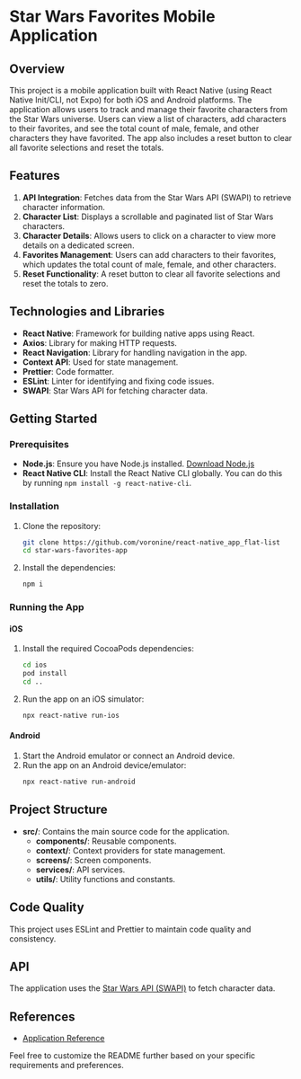 # Star Wars Favorites Mobile Application

## Overview

This project is a mobile application built with React Native (using React Native Init/CLI, not Expo) for both iOS and Android platforms. The application allows users to track and manage their favorite characters from the Star Wars universe. Users can view a list of characters, add characters to their favorites, and see the total count of male, female, and other characters they have favorited. The app also includes a reset button to clear all favorite selections and reset the totals.

## Features

1. **API Integration**: Fetches data from the Star Wars API (SWAPI) to retrieve character information.
2. **Character List**: Displays a scrollable and paginated list of Star Wars characters.
3. **Character Details**: Allows users to click on a character to view more details on a dedicated screen.
4. **Favorites Management**: Users can add characters to their favorites, which updates the total count of male, female, and other characters.
5. **Reset Functionality**: A reset button to clear all favorite selections and reset the totals to zero.

## Technologies and Libraries

- **React Native**: Framework for building native apps using React.
- **Axios**: Library for making HTTP requests.
- **React Navigation**: Library for handling navigation in the app.
- **Context API**: Used for state management.
- **Prettier**: Code formatter.
- **ESLint**: Linter for identifying and fixing code issues.
- **SWAPI**: Star Wars API for fetching character data.

## Getting Started

### Prerequisites

- **Node.js**: Ensure you have Node.js installed. [Download Node.js](https://nodejs.org/)
- **React Native CLI**: Install the React Native CLI globally. You can do this by running `npm install -g react-native-cli`.

### Installation

1. Clone the repository:
    ```sh
    git clone https://github.com/voronine/react-native_app_flat-list
    cd star-wars-favorites-app
    ```

2. Install the dependencies:
    ```sh
    npm i
    ```

### Running the App

#### iOS

1. Install the required CocoaPods dependencies:
    ```sh
    cd ios
    pod install
    cd ..
    ```

2. Run the app on an iOS simulator:
    ```sh
    npx react-native run-ios
    ```

#### Android

1. Start the Android emulator or connect an Android device.
2. Run the app on an Android device/emulator:
    ```sh
    npx react-native run-android
    ```

## Project Structure

- **src/**: Contains the main source code for the application.
  - **components/**: Reusable components.
  - **context/**: Context providers for state management.
  - **screens/**: Screen components.
  - **services/**: API services.
  - **utils/**: Utility functions and constants.

## Code Quality

This project uses ESLint and Prettier to maintain code quality and consistency.

## API

The application uses the [Star Wars API (SWAPI)](https://swapi.py4e.com/) to fetch character data.

## References

- [Application Reference](https://sw-app-gilt.vercel.app/)


Feel free to customize the README further based on your specific requirements and preferences.
